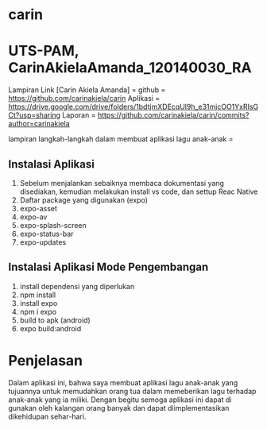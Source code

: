 # carin
# UTS-PAM, CarinAkielaAmanda_120140030_RA

Lampiran Link [Carin Akiela Amanda] =
github = https://github.com/carinakiela/carin
Aplikasi = https://drive.google.com/drive/folders/1bdtjmXDEcqUl9h_e31mjcOO1YxRIsGCt?usp=sharing 
Laporan = https://github.com/carinakiela/carin/commits?author=carinakiela

lampiran langkah-langkah dalam membuat aplikasi lagu anak-anak =

## Instalasi Aplikasi
1. Sebelum menjalankan sebaiknya membaca dokumentasi yang disediakan, kemudian melakukan install vs code, dan settup Reac Native
2. Daftar package yang digunakan (expo)
3. expo-asset
4. expo-av
5. expo-splash-screen
6. expo-status-bar
7. expo-updates

## Instalasi Aplikasi Mode Pengembangan
1. install dependensi yang diperlukan
2. npm install
3. install expo
4. npm i expo
5. build to apk (android)
6. expo build:android

# Penjelasan
Dalam aplikasi ini, bahwa saya membuat aplikasi lagu anak-anak yang tujuannya untuk memudahkan orang tua dalam memeberikan lagu terhadap anak-anak yang ia miliki. Dengan begitu semoga aplikasi ini dapat di gunakan oleh kalangan orang banyak dan dapat diimplementasikan dikehidupan sehar-hari.
